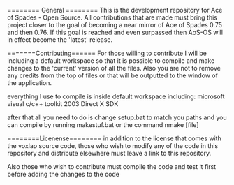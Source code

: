 ======== General ========
This is the development repository for Ace of Spades - Open Source. All contributions that are made must bring this project closer to the goal of becoming a near mirror of Ace of Spades 0.75 and then 0.76. If this goal is reached and even surpassed then AoS-OS will in effect become the 'latest' release.

=======Contributing======
For those willing to contribute I will be including a default workspace so that it is possible to compile and make changes to the 'current' version of all the files. Also you are not to remove any credits from the top of files or that will be outputted to the window of the application.

everything I use to compile is inside default workspace including:
microsoft visual c/c++ toolkit 2003
Direct X SDK

after that all you need to do is change setup.bat to match you paths and you can compile by running makestuf.bat or the command nmake [file]

========Licenense========
in addition to the license that comes with the voxlap source code, those who wish to modify any of the code in this repository and distribute elsewhere must leave a link to this repository.

Also those who wish to contribute must compile the code and test it first before adding the changes to the code
